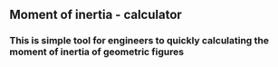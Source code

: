 ## Moment of inertia - calculator
### This is simple tool for engineers to quickly calculating the moment of inertia of geometric figures